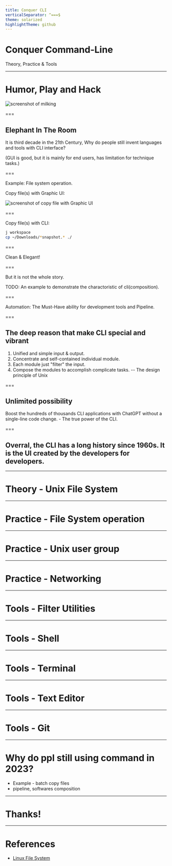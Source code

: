 ```yaml
---
title: Conquer CLI
verticalSeparator: ^===$
theme: solarized
highlightTheme: github
---
```


# Conquer Command-Line

Theory, Practice & Tools

---

# Humor, Play and Hack

![screenshot of milking]()

===

## Elephant In The Room

It is third decade in the 21th Century, Why do people still invent languages and tools with CLI interface?

(GUI is good, but it is mainly for end users, has limitation for technique tasks.)

===

Example: File system operation.

Copy file(s) with Graphic UI:

![screenshot of copy file with Graphic UI]()

===

Copy file(s) with CLI:

```sh [2]
j workspace
cp ~/Downloads/*snapshot.* ./
```

===

Clean & Elegant!

===

But it is not the whole story.

TODO: An example to demonstrate the charactoristic of cli(composition).

===

Automation: The Must-Have ability for development tools and Pipeline.

===

## The deep reason that make CLI special and vibrant

1. Unified and simple input & output. <!-- .element: class="fragment" data-fragment-index="1" -->
2. Concentrate and self-contained individual module. <!-- .element: class="fragment" data-fragment-index="2" -->
3. Each module just "filter" the input. <!-- .element: class="fragment" data-fragment-index="3" -->
4. Compose the modules to accomplish complicate tasks.<!-- .element: class="fragment" data-fragment-index="4" -->
-- The design principle of Unix <!-- .element: class="fragment" data-fragment-index="5" -->

===

## Unlimited possibility

Boost the hundreds of thousands CLI applications with ChatGPT without a single-line code change. - The true power of the CLI.

===

## Overral, the CLI has a long history since 1960s. It is the UI created by the developers for developers.

---

# Theory - Unix File System

---

# Practice - File System operation

---

# Practice - Unix user group

---

# Practice - Networking

---

# Tools - Filter Utilities

---

# Tools - Shell

---

# Tools - Terminal

---

# Tools - Text Editor

---

# Tools - Git

---

# Why do ppl still using command in 2023?

* Example - batch copy files
* pipeline, softwares composition

---

# Thanks!

---

# References
* [Linux File System]()
